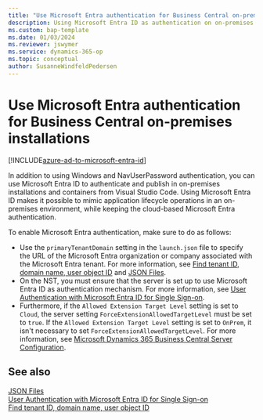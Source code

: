 ```yaml
---
title: "Use Microsoft Entra authentication for Business Central on-premises installations"
description: Using Microsoft Entra ID as authentication on on-premises installations and containers for Business Central for debugging and other purposes
ms.custom: bap-template
ms.date: 01/03/2024
ms.reviewer: jswymer
ms.service: dynamics-365-op
ms.topic: conceptual
author: SusanneWindfeldPedersen
---
```


# Use Microsoft Entra authentication for Business Central on-premises installations

[!INCLUDE[azure-ad-to-microsoft-entra-id](~/../shared-content/shared/azure-ad-to-microsoft-entra-id.md)]

In addition to using Windows and NavUserPassword authentication, you can use Microsoft Entra ID to authenticate and publish in on-premises installations and containers from Visual Studio Code. Using Microsoft Entra ID makes it possible to mimic application lifecycle operations in an on-premises environment, while keeping the cloud-based Microsoft Entra authentication.

To enable Microsoft Entra authentication, make sure to do as follows: 

- Use the `primaryTenantDomain` setting in the `launch.json` file to specify the URL of the Microsoft Entra organization or company associated with the Microsoft Entra tenant. For more information, see [Find tenant ID, domain name, user object ID](/partner-center/find-ids-and-domain-names) and [JSON Files](devenv-json-files.md).
- On the NST, you must ensure that the server is set up to use Microsoft Entra ID as authentication mechanism. For more information, see [User Authentication with Microsoft Entra ID for Single Sign-on](../administration/authenticating-users-with-azure-active-directory.md).
- Furthermore, if the `Allowed Extension Target Level` setting is set to `Cloud`, the server setting `ForceExtensionAllowedTargetLevel` must be set to `true`. If the `Allowed Extension Target Level` setting is set to `OnPrem`, it isn't necessary to set `ForceExtensionAllowedTargetLevel`. For more information, see [Microsoft Dynamics 365 Business Central Server Configuration](../administration/configure-server-instance.md#Development).

## See also

[JSON Files](devenv-json-files.md)  
[User Authentication with Microsoft Entra ID for Single Sign-on](../administration/authenticating-users-with-azure-active-directory.md)  
[Find tenant ID, domain name, user object ID](/partner-center/find-ids-and-domain-names)
